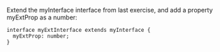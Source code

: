 Extend the myInterface interface from last exercise, and add a property myExtProp as a number:

    interface myExtInterface extends myInterface {
      myExtProp: number;
    }
